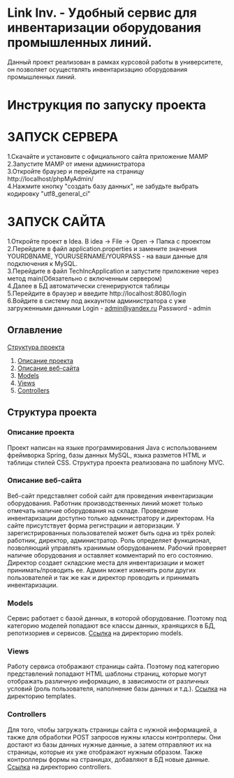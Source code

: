 # Link Inv. - Удобный сервис для инвентаризации оборудования промышленных линий.

Данный проект реализован в рамках курсовой работы в университете, он позволяет осуществлять инвентаризацию оборудования промышленных линий.
# Инструкция по запуску проекта
# ЗАПУСК СЕРВЕРА
1.Скачайте и установите с официального сайта приложение MAMP  
2.Запустите MAMP от имени администратора  
3.Откройте браузер и перейдите на страницу http://localhost/phpMyAdmin/  
4.Нажмите кнопку "создать базу данных", не забудьте выбрать кодировку "utf8_general_ci"  
# ЗАПУСК САЙТА
1.Откройте проект в Idea. В idea -> File -> Open -> Папка с проектом  
2.Перейдите в файл application.properties и замените значения YOURDBNAME, YOURUSERNAME/YOURPASS - на ваши данные для подключения к MySQL.  
3.Перейдите в файл TechIncApplication и запустите приложение через метод main(Обязательно с включенным сервером)  
4.Далее в БД автоматически сгенерируются таблицы  
5.Перейдите в браузер и введите http://localhost:8080/login  
6.Войдите в систему под аккаунтом администратора с уже загруженными данными Login - admin@yandex.ru Password - admin  

## Оглавление
 [Структура проекта](#Структура-проекта)
   1. [Описание проекта](#Описание-проекта)
   2. [Описание веб-сайта](#Описание-веб-сайта)
   3. [Models](#Models)
   4. [Views](#Views)
   5. [Controllers](#Controllers)


## Структура проекта
 
### Описание проекта
Проект написан на языке программирования Java с использованием фреймворка 
Spring, базы данных MySQL, языка разметов HTML и таблицы стилей CSS. 
Структура проекта реализована по шаблону MVC. 
### Описание веб-сайта
Веб-сайт представляет собой сайт для проведения инвентаризации оборудования. Работник
производственных линий может только отмечать наличие оборудования на складе. Проведение инвентаризации
доступно только администратору и директорам. На сайте присутствует форма
регистрации и авторизации. У 
зарегистрированных пользователей может быть одна из 
трёх ролей: работник, директор, администратор.
Роль определяет функционал, позволяющий управлять хранимым оборудованием. 
Рабочий проверяет наличие оборудования и оставляет комментарий по его состоянию.
Директор создает складские места для инвентаризации и может принимать/проводить ее.
Админ может изменять роли других пользователей
и так же как и директор проводить и принимать инвентаризации.
### Models
Сервис работает с базой данных, в которой оборудование. Поэтому под категорию моделей
попадают все классы данных, 
хранящихся в БД, репотизориев и сервисов. 
[Ссылка](https://github.com/Besoiobiy/TechInc/tree/main/src/main/java/com/TechInc/blog/models) 
на директорию models. 
### Views
Работу сервиса отображают страницы сайта. Поэтому под 
категорию представлений попадают HTML шаблоны страниц,
которые могут отображать различную информацию, в 
зависимости от различных условий (роль пользователя, 
наполнение базы данных и т.д.).
[Ссылка](https://github.com/Besoiobiy/TechInc/tree/main/src/main/java/com/TechInc/blog/repositories)
на директорию templates.
### Controllers
Для того, чтобы загружать страницы сайта с нужной 
информацией, а также для обработки POST запросов 
нужны классы контроллеры. Они достают из
базы данных нужные данные, а затем отправляют их на страницы, 
которые их уже отображают нужным образом. Также 
контроллеры формы на страницах, добавляют в БД новые
данные.
[Ссылка](https://github.com/Besoiobiy/TechInc/tree/main/src/main/java/com/TechInc/blog/controllers)
на директорию controllers.

